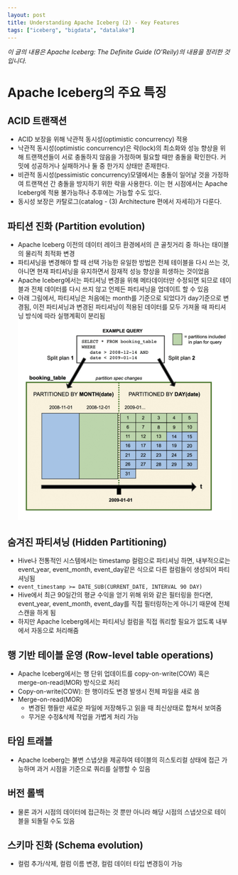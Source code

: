 ```yaml
---
layout: post
title: Understanding Apache Iceberg (2) - Key Features
tags: ["iceberg", "bigdata", "datalake"]
---
```


_이 글의 내용은 Apache Iceberg: The Definite Guide (O'Reily)의 내용을 정리한 것 입니다._

# Apache Iceberg의 주요 특징

## ACID 트랜잭션
- ACID 보장을 위해 낙관적 동시성(optimistic concurrency) 적용
- 낙관적 동시성(optimistic concurrency)은 락(lock)의 최소화와 성능 향상을 위해 트랜잭션들이 서로 충돌하지 않음을 가정하며 필요할 때만 충돌을 확인한다. 커밋에 성공하거나 실패하거나 둘 중 한가지 상태만 존재한다.
- 비관적 동시성(pessimistic concurrency)모델에서는 충돌이 일어날 것을 가정하여 트랜잭션 간 충돌을 방지하기 위한 락을 사용한다. 이는 현 시점에서는 Apache Iceberg에 적용 불가능하나 추후에는 가능할 수도 있다.
- 동시성 보장은 카탈로그(catalog - (3) Architecture 편에서 자세히)가 다룬다.

## 파티션 진화 (Partition evolution)
- Apache Iceberg 이전의 데이터 레이크 환경에서의 큰 골칫거리 중 하나는 태이블의 물리적 최적화 변경
- 파티셔닝을 변경해야 할 때 선택 가능한 유일한 방법은 전체 테이블을 다시 쓰는 것, 아니면 현재 파티셔닝을 유지하면서 잠재적 성능 향상을 희생하는 것이었음
- Apache Iceberg에서는 파티셔닝 변경을 위해 메타데이터만 수정되면 되므로 테이블과 전체 데이터를 다시 쓰지 않고 언제든 파티셔닝을 업데이트 할 수 있음
- 아래 그림에서, 파티셔닝은 처음에는 month를 기준으로 되었다가 day기준으로 변경됨, 이전 파티셔닝과 변경된 파티셔닝이 적용된 데이터를 모두 가져올 때 파티셔닝 방식에 따라 실행계획이 분리됨
![Partition evolution](/img/posts/2025-07-21-key-features-of-apache-iceberg-1.png)

## 숨겨진 파티셔닝 (Hidden Partitioning)
- Hive나 전통적인 시스템에서는 timestamp 컬럼으로 파티셔닝 하면, 내부적으로는 event_year, event_month, event_day같은 식으로 다른 컬럼들이 생성되어 파티셔닝됨
- `event_timestamp >= DATE_SUB(CURRENT_DATE, INTERVAL 90 DAY)`
- Hive에서 최근 90일간의 평균 수익을 얻기 위해 위와 같은 필터링을 한다면, event_year, event_month, event_day를 직접 필터링하는게 아니기 때문에 전체 스캔을 하게 됨 
- 하지만 Apache Iceberg에서는 파티셔닝 컬럼을 직접 쿼리할 필요가 없도록 내부에서 자동으로 처리해줌

## 행 기반 테이블 운영 (Row-level table operations)
- Apache Iceberg에서는 행 단위 업데이트를 copy-on-write(COW) 혹은 merge-on-read(MOR) 방식으로 처리
- Copy-on-write(COW): 한 행이라도 변경 발생시 전체 파일을 새로 씀
- Merge-on-read(MOR)
  - 변경된 행들만 새로운 파일에 저장해두고 읽을 때 최신상태로 합쳐서 보여줌
  - 무거운 수정&삭제 작업을 가볍게 처리 가능

## 타임 트래블
- Apache Iceberg는 불변 스냅샷을 제공하여 테이블의 히스토리컬 상태에 접근 가능하며 과거 시점을 기준으로 쿼리를 실행할 수 있음

## 버전 롤백
- 물론 과거 시점의 데이터에 접근하는 것 뿐만 아니라 해당 시점의 스냅샷으로 테이블을 되돌릴 수도 있음

## 스키마 진화 (Schema evolution)
- 컬럼 추가/삭제, 컬럼 이름 변경, 컬럼 데이터 타입 변경등이 가능
